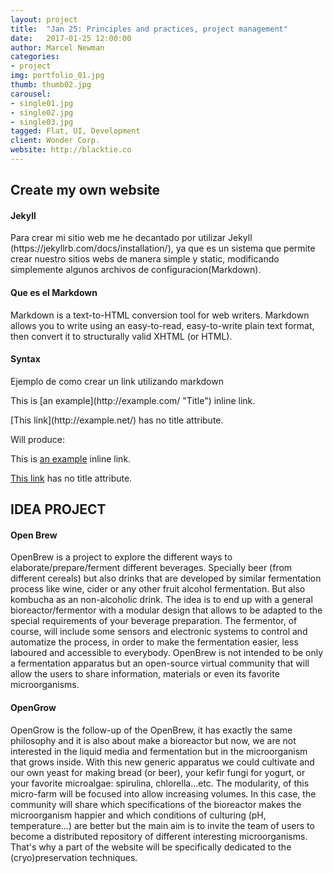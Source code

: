 ```yaml
---
layout: project
title:  "Jan 25: Principles and practices, project management"
date:   2017-01-25 12:00:00
author: Marcel Newman
categories:
- project
img: portfolio_01.jpg
thumb: thumb02.jpg
carousel:
- single01.jpg
- single02.jpg
- single03.jpg
tagged: Flat, UI, Development
client: Wonder Corp.
website: http://blacktie.co
---
```

<h2>Create my own website </h2>
<h4>Jekyll</h4>
<p>
            Para crear mi sitio web me he decantado por utilizar Jekyll (https://jekyllrb.com/docs/installation/), ya que es un sistema que permite crear nuestro sitios webs de manera simple y static, modificando simplemente algunos archivos de configuracion(Markdown).</p>
<h4>Que es el Markdown</h4>

         
<p>Markdown is a text-to-HTML conversion tool for web writers. Markdown allows you to write using an easy-to-read, easy-to-write plain text format, then convert it to structurally valid XHTML (or HTML).</p>

<h4>Syntax</h4>
<p>
                Ejemplo de como crear un link utilizando markdown</p>
<p>This is [an example](http://example.com/ "Title") inline link.</p>

<p>[This link](http://example.net/) has no title attribute.</p>
<p> Will produce:</p>

<p>This is <a href="http://example.com/" title="Title">
            an example</a> inline link.</p>

<p><a href="http://example.net/">This link</a> has no
            title attribute.</p>
              



<h2>IDEA PROJECT</h2> 
<h4>Open Brew </h4>

<p>OpenBrew is a project to explore the different ways to elaborate/prepare/ferment different beverages. Specially beer (from different cereals) but also drinks that are developed by similar fermentation process like  wine, cider or any other fruit alcohol fermentation. But also kombucha as an non-alcoholic drink. The idea is to end up with a general bioreactor/fermentor with a modular design that allows to be adapted to the special requirements of your beverage preparation.  The fermentor, of course, will include some sensors and electronic systems to control and automatize the process, in order to make the fermentation easier, less laboured and accessible to everybody.  OpenBrew is not intended to be only a fermentation apparatus but an open-source virtual community  that will allow the users to share information, materials or even its favorite microorganisms. </p>

<h4>OpenGrow</h4>

<p>OpenGrow is the follow-up of the OpenBrew, it has exactly the same philosophy and it is also about make a bioreactor but now, we are not interested in the liquid media and fermentation but in the microorganism that grows inside. With this new generic apparatus we could cultivate and our own  yeast for making bread (or beer), your kefir fungi for yogurt, or your favorite microalgae: spirulina, chlorella...etc. The modularity, of this micro-farm will be focused into allow increasing volumes. In this case, the community will share which specifications of the bioreactor makes the microorganism happier and which conditions of culturing (pH, temperature...) are better but the main aim is to invite the team of users to become a distributed repository of different interesting microorganisms. That's why a part of the website will be specifically dedicated to the (cryo)preservation techniques.</p>